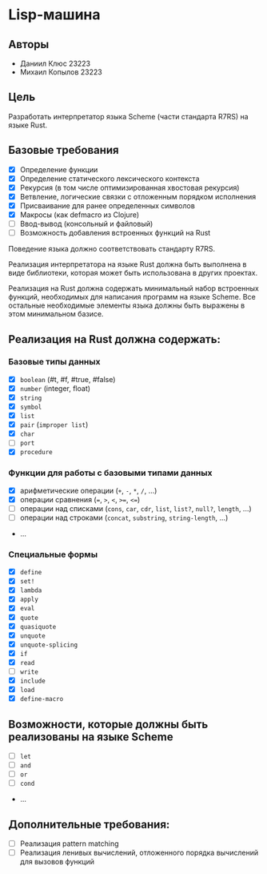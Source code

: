 # Lisp-машина

## Авторы

- Даниил Клюс 23223
- Михаил Копылов 23223

## Цель

Разработать интерпретатор языка Scheme (части стандарта R7RS) на языке Rust.

## Базовые требования

- [x] Определение функции
- [x] Определение статического лексического контекста
- [x] Рекурсия (в том числе оптимизированная хвостовая рекурсия)
- [x] Ветвление, логические связки с отложенным порядком исполнения
- [x] Присваивание для ранее определенных символов
- [x] Макросы (как defmacro из Clojure)
- [ ] Ввод-вывод (консольный и файловый)
- [ ] Возможность добавления встроенных функций на Rust

Поведение языка должно соответствовать стандарту R7RS.

Реализация интерпретатора на языке Rust должна быть выполнена в виде библиотеки, которая может быть использована в других проектах.

Реализация на Rust должна содержать минимальный набор встроенных функций, необходимых для написания программ на языке Scheme. Все остальные необходимые элементы языка должны быть выражены в этом минимальном базисе.

## Реализация на Rust должна содержать:

### Базовые типы данных

- [x] `boolean` (#t, #f, #true, #false)
- [x] `number` (integer, float)
- [x] `string`
- [x] `symbol`
- [x] `list`
- [x] `pair` (`improper list`)
- [x] `char`
- [ ] `port`
- [x] `procedure`

### Функции для работы с базовыми типами данных

- [x] арифметические операции (`+`, `-`, `*`, `/`, ...)
- [x] операции сравнения (`=`, `>`, `<`, `>=`, `<=`)
- [ ] операции над списками (`cons`, `car`, `cdr`, `list`, `list?`, `null?`, `length`, ...)
- [ ] операции над строками (`concat`, `substring`, `string-length`, ...)
- ...

### Специальные формы

- [x] `define`
- [x] `set!`
- [x] `lambda`
- [x] `apply`
- [x] `eval`
- [x] `quote`
- [x] `quasiquote`
- [x] `unquote`
- [x] `unquote-splicing`
- [x] `if`
- [x] `read`
- [ ] `write`
- [x] `include`
- [x] `load`
- [x] `define-macro`

## Возможности, которые должны быть реализованы на языке Scheme

- [ ] `let`
- [ ] `and`
- [ ] `or`
- [ ] `cond`
- ...

## Дополнительные требования:

- [ ] Реализация pattern matching
- [ ] Реализация ленивых вычислений, отложенного порядка вычислений для вызовов функций

